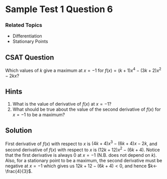 # Sample Test 1 Question 6

### Related Topics
- Differentiation
- Stationary Points

## CSAT Question
Which values of $k$ give a maximum at $x=-1$ for $f(x)=(k+1)x^4-(3k+2)x^2-2kx$?

## Hints
1. What is the value of derivative of $f(x)$ at $x=-1$?
2. What should be true about the value of the second derivative of $f(x)$ for $x=-1$ to be a maximum?


## Solution
First derivative of $f(x)$ with respect to $x$ is $(4k+4)x^3-(6k+4)x-2k$, and second derivative of $f(x)$ with respect to $x$ is $(12k+12)x^2-(6k+4)$. 
Notice that the first derivative is always $0$ at $x=-1$ (N.B. does not depend on $k$). Also, for a stationary point to be a maximum, the second derivative must be negative at $x=-1$ which gives us $12k+12 -(6k+4)<0,$ and hence $k<-\frac{4}{3}$.
